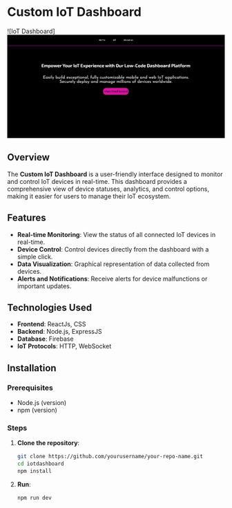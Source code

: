 # Custom IoT Dashboard

![IoT Dashboard]![alt text](image.png)

## Overview

The **Custom IoT Dashboard** is a user-friendly interface designed to monitor and control IoT devices in real-time. This dashboard provides a comprehensive view of device statuses, analytics, and control options, making it easier for users to manage their IoT ecosystem.

## Features

- **Real-time Monitoring**: View the status of all connected IoT devices in real-time.
- **Device Control**: Control devices directly from the dashboard with a simple click.
- **Data Visualization**: Graphical representation of data collected from devices.
- **Alerts and Notifications**: Receive alerts for device malfunctions or important updates.

## Technologies Used

- **Frontend**: ReactJs, CSS
- **Backend**: Node.js, ExpressJS
- **Database**: Firebase
- **IoT Protocols**: HTTP, WebSocket

## Installation

### Prerequisites

- Node.js (version)
- npm (version)

### Steps

1. **Clone the repository**:

   ```bash
   git clone https://github.com/yourusername/your-repo-name.git
   cd iotdashboard
   npm install

   ```

2. **Run**:
   ```bash
   npm run dev
   ```
